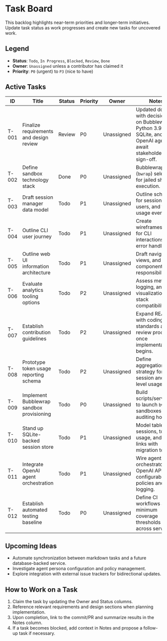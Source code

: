 # Task Board

This backlog highlights near-term priorities and longer-term initiatives. Update task status as work progresses and create new tasks for uncovered work.

## Legend
- **Status**: `Todo`, `In Progress`, `Blocked`, `Review`, `Done`
- **Owner**: `Unassigned` unless a contributor has claimed it
- **Priority**: `P0` (urgent) to `P3` (nice to have)

## Active Tasks
| ID | Title | Status | Priority | Owner | Notes |
| --- | --- | --- | --- | --- | --- |
| T-001 | Finalize requirements and design review | Review | P0 | Unassigned | Updated docs with decisions on Bubblewrap, Python 3.9, SQLite, and OpenAI agents—await stakeholder sign-off. |
| T-002 | Define sandbox technology stack | Done | P0 | Unassigned | Bubblewrap (`bwrap`) selected for jailed shell execution. |
| T-003 | Draft session manager data model | Todo | P1 | Unassigned | Outline schema for sessions, users, and token usage events. |
| T-004 | Outline CLI user journey | Todo | P1 | Unassigned | Create wireframes/flows for CLI interactions and error handling. |
| T-005 | Outline web UI information architecture | Todo | P1 | Unassigned | Draft navigation, views, and component responsibilities. |
| T-006 | Evaluate analytics tooling options | Todo | P2 | Unassigned | Assess metrics, logging, and visualization stack compatibility. |
| T-007 | Establish contribution guidelines | Todo | P2 | Unassigned | Expand README with coding standards and review process once implementation begins. |
| T-008 | Prototype token usage reporting schema | Todo | P2 | Unassigned | Define aggregation strategy for session and task level usage data. |
| T-009 | Implement Bubblewrap sandbox provisioning | Todo | P0 | Unassigned | Build scripts/services to launch `bwrap` sandboxes with auditing hooks. |
| T-010 | Stand up SQLite-backed session store | Todo | P1 | Unassigned | Model tables for sessions, token usage, and task links with migration tooling. |
| T-011 | Integrate OpenAI agent orchestration | Todo | P1 | Unassigned | Wire agent orchestrator to OpenAI APIs with configurable policies and logging. |
| T-012 | Establish automated testing baseline | Todo | P0 | Unassigned | Define CI workflows and minimum coverage thresholds across services. |

## Upcoming Ideas
- Automate synchronization between markdown tasks and a future database-backed service.
- Investigate agent persona configuration and policy management.
- Explore integration with external issue trackers for bidirectional updates.

## How to Work on a Task
1. Claim the task by updating the Owner and Status columns.
2. Reference relevant requirements and design sections when planning implementation.
3. Upon completion, link to the commit/PR and summarize results in the Notes column.
4. If a task becomes blocked, add context in Notes and propose a follow-up task if necessary.
